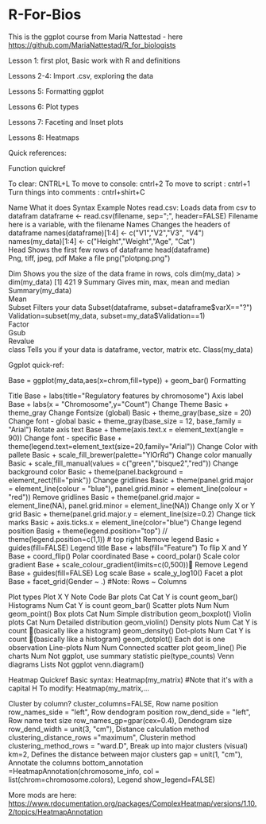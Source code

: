 # R-For-Bios
This is the ggplot course from Maria Nattestad - here https://github.com/MariaNattestad/R_for_biologists

Lesson 1: first plot, Basic work with R and definitions

Lessons 2-4: Import .csv, exploring the data

Lessons 5: Formatting ggplot

Lessons 6: Plot types

Lessons 7: Faceting and Inset plots

Lessons 8: Heatmaps


Quick references: 

Function quickref

To clear:  CNTRL+L
To move to console: cntrl+2
To move to script    : cntrl+1
Turn things into comments : cntrl+shirt+C


Name	What it does	Syntax	Example	Notes
read.csv: 	Loads data from csv to datafram	dataframe <- read.csv(filename, sep=";", header=FALSE)		Filename here is a variable, with the filename
Names	Changes the headers of dataframe	names(dataframe)[1:4] <- c("V1","V2","V3", "V4")	names(my_data)[1:4] <- c("Height","Weight","Age", "Cat")	
Head	Shows the first few rows of dataframe	head(dataframe)		
Png, tiff, jpeg, pdf	Make a file	png("plotpng.png")		
		
		
Dim	Shows you the size of the data frame in rows, cols	dim(my_data)	> dim(my_data)
[1] 421   9	
Summary	Gives min, max, mean and median	Summary(my_data)		
Mean				
Subset	Filters your data	Subset(dataframe, subset=dataframe$varX=="?")	Validation=subset(my_data, subset=my_data$Validation==1)	
Factor				
Gsub				
Revalue				
class	Tells you if your data is dataframe, vector, matrix etc.	Class(my_data)		


Ggplot quick-ref: 
 
Base = ggplot(my_data,aes(x=chrom,fill=type)) + geom_bar()
Formatting
 
Title	Base  	+ labs(title="Regulatory features by chromosome")
Axis label 	Base 	+ labs(x = "Chromosome",y="Count")
Change Theme	Basic	 + theme_gray
Change Fontsize (global)	Basic	+ theme_gray(base_size = 20)
Change font - global	basic	 + theme_gray(base_size = 12, base_family = "Arial")
Rotate axis text	Base	+ theme(axis.text.x = element_text(angle = 90))
Change font - specific	Base	+ theme(legend.text=element_text(size=20,family="Arial"))
Change Color with pallete 	Basic	 + scale_fill_brewer(palette="YlOrRd")
Change color manually	Basic	+ scale_fill_manual(values = c("green","bisque2","red"))
Change background color	Basic	+ theme(panel.background = element_rect(fill="pink"))
Change gridlines	Basic	+ theme(panel.grid.major = element_line(colour = "blue"),
		                 panel.grid.minor = element_line(colour = "red"))
Remove gridlines	Basic	+ theme(panel.grid.major = element_line(NA),
		             panel.grid.minor = element_line(NA))
Change only X or Y grid	Basic	+ theme(panel.grid.major.y = element_line(size=0.2)
Change tick marks	Basic	+ axis.ticks.x = element_line(color="blue")
Change legend position	Basig	+ theme(legend.position="top") // theme(legend.position=c(1,1)) # top right
Remove legend	Basic	+  guides(fill=FALSE)
Legend title	Base	+ labs(fill="Feature")
To flip X and Y	Base  	+ coord_flip()
Polar coordinated	Base	+ coord_polar()
Scale color gradient	Base	+ scale_colour_gradient(limits=c(0,500))
Remove Legend	Base  	+ guides(fill=FALSE)
Log scale	Base	+ scale_y_log10()
Facet a plot	Base  	+ facet_grid(Gender ~ .)     #Note: Rows ~ Columns

Plot types
Plot	X	Y	Note	Code
Bar plots	Cat	Cat	Y is count	geom_bar()
Histograms	Num	Cat	Y is count	geom_bar()
Scatter plots	Num	Num		geom_point()
Box plots	Cat	Num	Simple distribution	geom_boxplot()
Violin plots	Cat	Num	Detailed distribution	geom_violin()
Density plots	Num	Cat	Y is count (basically like a histogram)	geom_density() 
Dot-plots	Num	Cat	Y is count (basically like a histogram)	 geom_dotplot()
			Each dot is one observation
Line-plots	Num	Num	Connected scatter plot	geom_line()
Pie charts	Num		Not ggplot, use summary statistic	pie(type_counts)
Venn diagrams 	Lists		Not ggplot	venn.diagram()

Heatmap Quickref
Basic syntax: 
	Heatmap(my_matrix)      #Note that it's with a capital H
To modify: 
	Heatmap(my_matrix,…
	
Cluster by column?	cluster_columns=FALSE,
Row name position	row_names_side = "left",
Row dendogram position	row_dend_side = "left",
Row name text size	row_names_gp=gpar(cex=0.4),
Dendogram size	row_dend_width = unit(3, "cm"),
Distance calculation method	clustering_distance_rows ="maximum",
Clusterin method	clustering_method_rows = "ward.D",
Break up into major clusters (visual)	km=2,
Defines the distance between major clusters	gap = unit(1, "cm"),
Annotate the columns	bottom_annotation =HeatmapAnnotation(chromosome_info, col = list(chrom=chromosome.colors),
Legend	show_legend=FALSE)

More mods are here: https://www.rdocumentation.org/packages/ComplexHeatmap/versions/1.10.2/topics/HeatmapAnnotation


